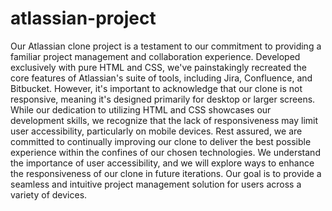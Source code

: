 # atlassian-project


Our Atlassian clone project is a testament to our commitment to providing a familiar project management and collaboration experience. Developed exclusively with pure HTML and CSS, we've painstakingly recreated the core features of Atlassian's suite of tools, including Jira, Confluence, and Bitbucket.
However, it's important to acknowledge that our clone is not responsive, meaning it's designed primarily for desktop or larger screens. While our dedication to utilizing HTML and CSS showcases our development skills, we recognize that the lack of responsiveness may limit user accessibility, particularly on mobile devices.
Rest assured, we are committed to continually improving our clone to deliver the best possible experience within the confines of our chosen technologies. We understand the importance of user accessibility, and we will explore ways to enhance the responsiveness of our clone in future iterations. Our goal is to provide a seamless and intuitive project management solution for users across a variety of devices.
